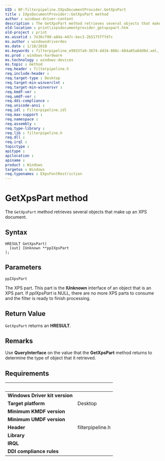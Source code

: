 ```yaml
---
UID : NF:filterpipeline.IXpsDocumentProvider.GetXpsPart
title : IXpsDocumentProvider::GetXpsPart method
author : windows-driver-content
description : The GetXpsPart method retrieves several objects that make up an XPS document.
old-location : print\ixpsdocumentprovider_getxpspart.htm
old-project : print
ms.assetid : 7e36cf90-a84a-447c-bec3-2b5175fffd7c
ms.author : windowsdriverdev
ms.date : 1/18/2018
ms.keywords : filterpipeline_e99337a9-3674-4d34-886c-684a85a8dd0d.xml, filterpipeline/IXpsDocumentProvider::GetXpsPart, GetXpsPart method [Print Devices], IXpsDocumentProvider interface, IXpsDocumentProvider, GetXpsPart method [Print Devices], print.ixpsdocumentprovider_getxpspart, IXpsDocumentProvider::GetXpsPart, IXpsDocumentProvider interface [Print Devices], GetXpsPart method, GetXpsPart
ms.prod : windows-hardware
ms.technology : windows-devices
ms.topic : method
req.header : filterpipeline.h
req.include-header : 
req.target-type : Desktop
req.target-min-winverclnt : 
req.target-min-winversvr : 
req.kmdf-ver : 
req.umdf-ver : 
req.ddi-compliance : 
req.unicode-ansi : 
req.idl : Filterpipeline.idl
req.max-support : 
req.namespace : 
req.assembly : 
req.type-library : 
req.lib : filterpipeline.h
req.dll : 
req.irql : 
topictype : 
apitype : 
apilocation : 
apiname : 
product : Windows
targetos : Windows
req.typenames : EXpsFontRestriction
---
```



# GetXpsPart method
The <code>GetXpsPart</code> method retrieves several objects that make up an XPS document.

## Syntax

````
HRESULT GetXpsPart(
  [out] IUnknown **ppIXpsPart
);
````

## Parameters

`ppIXpsPart`

The XPS part. This part is the <b>IUnknown</b> interface of an object that is an XPS part. If <i>ppIXpsPart</i> is NULL, there are no more XPS parts to consume and the filter is ready to finish processing.


## Return Value

<code>GetXpsPart</code> returns an <b>HRESULT</b>.

## Remarks

Use <b>QueryInterface</b> on the value that the <b>GetXpsPart</b> method returns to determine the type of object that it retrieved.

## Requirements
| &nbsp; | &nbsp; |
| ---- |:---- |
| **Windows Driver kit version** |  |
| **Target platform** | Desktop |
| **Minimum KMDF version** |  |
| **Minimum UMDF version** |  |
| **Header** | filterpipeline.h |
| **Library** |  |
| **IRQL** |  |
| **DDI compliance rules** |  |